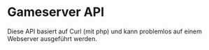 # Gameserver API
Diese API basiert auf Curl (mit php) und kann problemlos auf einem Webserver ausgeführt werden.

